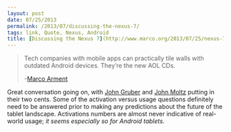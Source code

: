 ```yaml
---
layout: post
date: 07/25/2013
permalink: /2013/07/discussing-the-nexus-7/
tags: link, Quote, Nexus, Android
title: [Discussing the Nexus 7](http://www.marco.org/2013/07/25/nexus-72)
---
```


<blockquote>
  <p>Tech companies with mobile apps can practically tile walls with outdated Android devices. They’re the new AOL CDs.</p>
  
  <p>-<a href="http://www.marco.org/2013/07/25/nexus-72" title="The Nexus 7 2 and the Android tablet-usage gap – Marco.org">Marco Arment</a></p>
</blockquote>

<p>Great conversation going on, with <a href="http://daringfireball.net/linked/2013/07/24/tablet-share" title="Daring Fireball - Android Tablet Share">John Gruber</a> and <a href="http://verynicewebsite.net/2013/07/google-says-every-2-tablets-sold-in-2013-runs-android/" title="A Very Nice Website - Android Tablet Activations">John Moltz</a> putting in their two cents. Some of the activation versus usage questions definitely need to be answered prior to making any predictions about the future of the tablet landscape. Activations numbers are almost never indicative of real-world usage; <em>it seems especially so for Android tablets.</em></p>